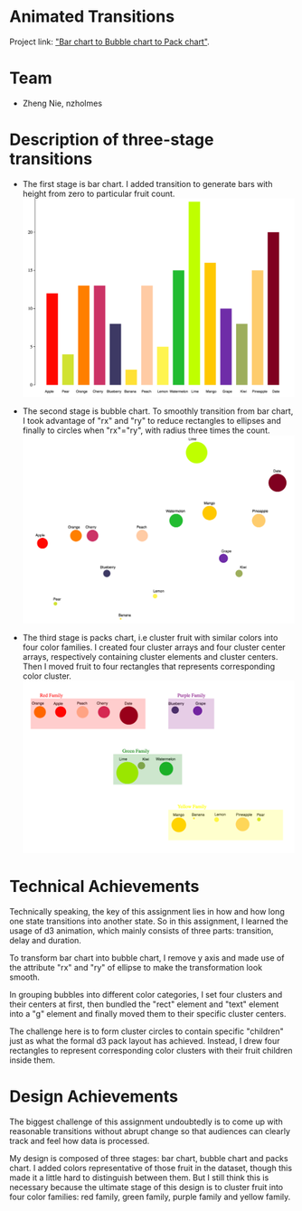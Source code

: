 # Animated Transitions

Project link: ["Bar chart to Bubble chart to Pack chart"](http://nzholmes.github.io/03-Animation/index.html).

# Team

- Zheng Nie, nzholmes

# Description of three-stage transitions
 - The first stage is bar chart. I added transition to generate bars with height from zero to particular fruit count. 
 ![Bar chart](Bar-chart.png)
 
 - The second stage is bubble chart. To smoothly transition from bar chart, I took advantage of "rx" and "ry" to reduce rectangles to ellipses and finally to circles when "rx"="ry", with radius three times the count.
 ![Bubble chart](Bubble-chart.png)
 
 - The third stage is packs chart, i.e cluster fruit with similar colors into four color families. I created four cluster arrays and four cluster center arrays, respectively containing cluster elements and cluster centers. Then I moved fruit to four rectangles that represents corresponding color cluster.
 ![Pack](Pack.png)

# Technical Achievements

Technically speaking, the key of this assignment lies in how and how long one state transitions into another state. So in this assignment, I learned the usage of d3 animation, which mainly consists of three parts: transition, delay and duration. 

To transform bar chart into bubble chart, I remove y axis and made use of the attribute "rx" and "ry" of ellipse to make the transformation look smooth.  

In grouping bubbles into different color categories,  I set four clusters and their centers at first, then bundled the "rect" element and "text" element into a "g" element and finally moved them to their specific cluster centers. 

The challenge here is to form cluster circles to contain specific "children" just as what the formal d3 pack layout has achieved. Instead, I drew four rectangles to represent corresponding color clusters with their fruit children inside them.

# Design Achievements

The biggest challenge of this assignment undoubtedly is to come up with reasonable transitions  without abrupt change so that audiences can clearly track and feel how data is processed. 

My design is composed of three stages: bar chart, bubble chart and packs chart. I added colors representative of those fruit in the dataset, though this made it a little hard to distinguish between them. But I still think this is necessary because the ultimate stage of this design is to cluster fruit into four color families: red family, green family, purple family and yellow family.
